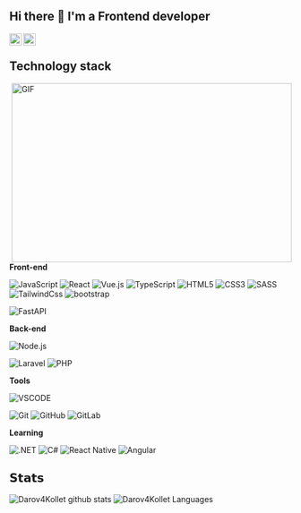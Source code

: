 ## Hi there 👋 I'm a Frontend developer

<!-- <a href="https://www.youtube.com/c/DjangoSchool">
  <img align="left" alt="YouTube" width="22px" src="https://raw.githubusercontent.com/peterthehan/peterthehan/master/assets/youtube.svg" />
</a> -->
<a href="https://t.me/DarovKollet">
  <img align="left" alt="Telegram" width="22px" src="https://camo.githubusercontent.com/5c1975da7d9ab735ceb71c57b6c7e48ff3e08ca4/68747470733a2f2f6564656e742e6769746875622e696f2f537570657254696e7949636f6e732f696d616765732f7376672f74656c656772616d2e737667">
</a>
<a href="https://discord.gg/GMykuskfSc">
  <img align="left" alt="Discord" width="22px" src="https://raw.githubusercontent.com/peterthehan/peterthehan/master/assets/discord.svg" />
</a>

</br>

## Technology stack

<img align="right" alt="GIF" src="https://l-a-b-a.com/uploads/blog/media/39/0bc09ea685c4d17022b55a7daaf8b8fbb855caf4.gif" width="500" height="320" />

**Front-end**

![JavaScript](https://img.shields.io/badge/-JavaScript-black?style=flat-square&logo=javascript)
![React](https://img.shields.io/badge/-React-0aad48?style=flat-square&logo=react)
![Vue.js](https://img.shields.io/badge/Vue-red?style=flat-square&logo=vue.js)
![TypeScript](https://img.shields.io/badge/-TypeScript-007ACC?style=flat-square&logo=typescript&logoColor=white)
![HTML5](https://img.shields.io/badge/-HTML5-%23E44D27?style=flat-square&logo=html5&logoColor=ffffff)
![CSS3](https://img.shields.io/badge/-CSS3-%231572B6?style=flat-square&logo=css3)
![SASS](https://img.shields.io/badge/-SASS-%231572B6?style=flat-square&logo=sass)
![TailwindCss](https://img.shields.io/badge/-TailwindCss-%231a202c?style=flat-square&logo=tailwind-css)
![bootstrap](https://img.shields.io/badge/-Bootstrap-46a2f1?style=flat-square&logo=bootstrap)
<!-- ![Django Ninja](https://img.shields.io/badge/-Django_Ninja-%234B32C3?style=flat-square&logo=Django) -->
![FastAPI](https://img.shields.io/badge/-FastAPI-%2300C7B7?style=flat-square&logo=FastAPI)
<!-- ![Flask](https://img.shields.io/badge/-Flask-%232c3e50?style=flat-square&logo=Flask) -->
<!-- ![ORMAR](https://img.shields.io/badge/-ORMAR-DD0031?style=flat-square&logo=ORMAR) -->
<!-- ![SqlAlchemy](https://img.shields.io/badge/-SqlAlchemy-FCA121?style=flat-square&logo=SqlAlchemy)
![Celery](https://img.shields.io/badge/-Celery-%2300C7B7?style=flat-square&logo=Celery) -->

<!-- **Databases**

![Postgresql](https://img.shields.io/badge/-Postgresql-%232c3e50?style=flat-square&logo=Postgresql)
![Redis](https://img.shields.io/badge/-Redis-FCA121?style=flat-square&logo=Redis) -->

**Back-end**

![Node.js](https://img.shields.io/badge/-Node.js-%23F7DF1C?style=flat-square&logo=Node.js&logoColor=000000&labelColor=%23F7DF1C&color=%23FFCE5A)
<!-- ![Vue.js](https://img.shields.io/badge/-Vue.js-%232c3e50?style=flat-square&logo=vue-dot-js) -->
<!-- ![Angular](https://img.shields.io/badge/-Angular-DD0031?style=flat-square&logo=angular&logoColor=whiter) -->
![Laravel](https://img.shields.io/badge/-Laravel-%23E44D27?style=flat-square&logo=Laravel&logoColor=ffffff)
![PHP](https://img.shields.io/badge/-PHP-%231572B6?style=flat-square&logo=PHP)

**Tools**

<!-- ![Docker](https://img.shields.io/badge/-Docker-46a2f1?style=flat-square&logo=docker&logoColor=white) -->
![VSCODE](https://img.shields.io/badge/-VSCode-ffce5a?style=flat-square&logo=vscode)

<!-- ![Linux](https://img.shields.io/badge/Linux-black?style=flat-square&logo=linux) -->
![Git](https://img.shields.io/badge/-Git-black?style=flat-square&logo=git)
![GitHub](https://img.shields.io/badge/-GitHub-181717?style=flat-square&logo=github)
![GitLab](https://img.shields.io/badge/-GitLab-FCA121?style=flat-square&logo=gitlab)

**Learning**

<!-- ![Go](https://img.shields.io/badge/-Go-grey?style=flat-square&logo=go) -->
![.NET](https://img.shields.io/badge/-.NET-1d72b1?style=flat-square&logo=.net&logoColor=whiter)
![С#](https://img.shields.io/badge/-%D0%A1Sharp-1d72b1?style=flat-square&logo=csharp)
![React Native](https://img.shields.io/badge/React%20Native-0aad48?style=flat-square&logo=react)
![Angular](https://img.shields.io/badge/-Angular-DD0031?style=flat-square&logo=angular&logoColor=whiter)

## 𝗦𝘁𝗮𝘁𝘀

![Darov4Kollet github stats](https://github-readme-stats.vercel.app/api?username=Darov4Kollet&show_icons=true&theme=dracula&include_all_commits=true&count_private=true)
![Darov4Kollet Languages](https://github-readme-stats.vercel.app/api/top-langs/?username=Darov4Kollet&layout=compact&count_private=true&theme=gruvbox)

<!--
**DJWOMS/DJWOMS** is a ✨ _special_ ✨ repository because its `README.md` (this file) appears on your GitHub profile.

Here are some ideas to get you started:

- 🔭 I’m currently working on ...
- 🌱 I’m currently learning ...
- 👯 I’m looking to collaborate on ...
- 🤔 I’m looking for help with ...
- 💬 Ask me about ...
- 📫 How to reach me: ...
- 😄 Pronouns: ...
- ⚡ Fun fact: ...
-->
